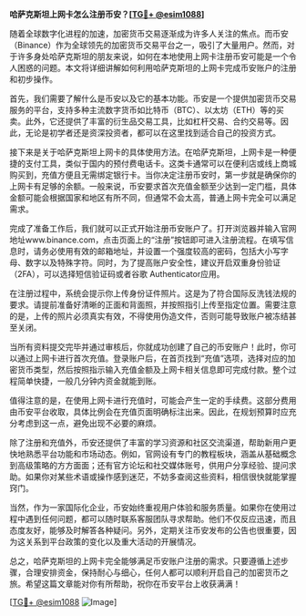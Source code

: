 **哈萨克斯坦上网卡怎么注册币安？[[TG💪+ @esim1088](https://t.me/s/esim1088)]**

随着全球数字化进程的加速，加密货币交易逐渐成为许多人关注的焦点。而币安（Binance）作为全球领先的加密货币交易平台之一，吸引了大量用户。然而，对于许多身处哈萨克斯坦的朋友来说，如何在本地使用上网卡注册币安可能是一个令人困惑的问题。本文将详细讲解如何利用哈萨克斯坦的上网卡完成币安账户的注册和初步操作。

首先，我们需要了解什么是币安以及它的基本功能。币安是一个提供加密货币交易服务的平台，支持多种主流数字货币如比特币（BTC）、以太坊（ETH）等的买卖。此外，它还提供了丰富的衍生品交易工具，比如杠杆交易、合约交易等。因此，无论是初学者还是资深投资者，都可以在这里找到适合自己的投资方式。

接下来是关于哈萨克斯坦上网卡的具体使用方法。在哈萨克斯坦，上网卡是一种便捷的支付工具，类似于国内的预付费电话卡。这类卡通常可以在便利店或线上商城购买到，充值方便且无需绑定银行卡。当你决定注册币安时，第一步就是确保你的上网卡有足够的余额。一般来说，币安要求首次充值金额至少达到一定门槛，具体金额可能会根据国家和地区有所不同，但通常不会太高，普通上网卡完全可以满足需求。

完成了准备工作后，我们就可以正式开始注册币安账户了。打开浏览器并输入官网地址www.binance.com，点击页面上的“注册”按钮即可进入注册流程。在填写信息时，请务必使用有效的邮箱地址，并设置一个强度较高的密码，包括大小写字母、数字以及特殊字符。同时，为了提高账户安全性，建议开启双重身份验证（2FA），可以选择短信验证码或者谷歌 Authenticator应用。

在注册过程中，系统会提示你上传身份证件照片。这是为了符合国际反洗钱法规的要求。请提前准备好清晰的正面和背面照，并按照指引上传至指定位置。需要注意的是，上传的照片必须真实有效，不得使用伪造文件，否则可能导致账户被冻结甚至关闭。

当所有资料提交完毕并通过审核后，你就成功创建了自己的币安账户！此时，你可以通过上网卡进行首次充值。登录账户后，在首页找到“充值”选项，选择对应的加密货币类型，然后按照指示输入充值金额及上网卡相关信息即可完成付款。整个过程简单快捷，一般几分钟内资金就能到账。

值得注意的是，在使用上网卡进行充值时，可能会产生一定的手续费。这部分费用由币安平台收取，具体比例会在充值页面明确标注出来。因此，在规划预算时应充分考虑到这一点，避免出现不必要的麻烦。

除了注册和充值外，币安还提供了丰富的学习资源和社区交流渠道，帮助新用户更快地熟悉平台功能和市场动态。例如，官网设有专门的教程板块，涵盖从基础概念到高级策略的方方面面；还有官方论坛和社交媒体账号，供用户分享经验、提问求助。如果你对某些术语或操作感到迷茫，不妨多查阅这些资料，相信很快就能掌握窍门。

当然，作为一家国际化企业，币安始终重视用户体验和服务质量。如果你在使用过程中遇到任何问题，都可以随时联系客服团队寻求帮助。他们不仅反应迅速，而且态度友好，能够及时解答各种疑问。另外，定期关注币安发布的公告也很重要，因为这关系到平台政策的变化以及重大活动的开展情况。

总之，哈萨克斯坦的上网卡完全能够满足币安账户注册的需求。只要遵循上述步骤，合理安排资金，保持耐心与细心，任何人都可以顺利开启自己的加密货币之旅。希望这篇文章能对你有所帮助，祝你在币安平台上收获满满！

[[TG💪+ @esim1088](https://t.me/s/esim1088) ![Image](https://i.postimg.cc/4NQfJmqS/Snipaste-2025-05-13-00-14-12.png)]